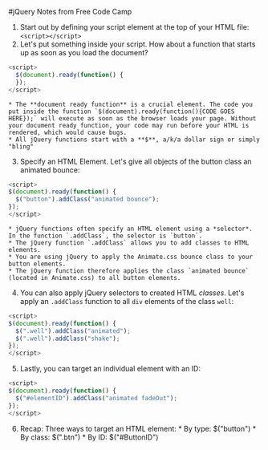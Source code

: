 #jQuery Notes from Free Code Camp
  1. Start out by defining your script element at the top of your HTML file: `<script></script>`
  2. Let's put something inside your script. How about a function that starts up as soon as you load the document?
  ```javascript
  <script>
    $(document).ready(function() {
    });
  </script>
  ```
    * The **document ready function** is a crucial element. The code you put inside the function `$(document).ready(function(){CODE GOES HERE});` will execute as soon as the browser loads your page. Without your document ready function, your code may run before your HTML is rendered, which would cause bugs.
    * All jQuery functions start with a **$**, a/k/a dollar sign or simply "bling"
  3. Specify an HTML Element. Let's give all objects of the button class an animated bounce:
  ```JavaScript
  <script>
  $(document).ready(function() {
    $("button").addClass("animated bounce");
  });
  </script>
  ```
    * jQuery functions often specify an HTML element using a *selector*. In the function `.addClass`, the selector is `button`.
    * The jQuery function `.addClass` allows you to add classes to HTML elements.
    * You are using jQuery to apply the Animate.css bounce class to your button elements.
    * The jQuery function therefore applies the class `animated bounce` (located in Animate.css) to all button elements.

  4. You can also apply jQuery selectors to created HTML *classes*. Let's apply an `.addClass` function to all `div` elements of the class `well`:
  ```JavaScript
  <script>
  $(document).ready(function() {
    $(".well").addClass("animated");
    $(".well").addClass("shake");
  });
  </script>
  ```

  5. Lastly, you can target an individual element with an ID:
  ```JavaScript
  <script>
  $(document).ready(function() {
    $("#elementID").addClass("animated fadeOut");
  });
  </script>
  ```

  6. Recap: Three ways to target an HTML element:
    * By type: $("button")
    * By class: $(".btn")
    * By ID: $("#ButtonID")
